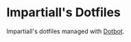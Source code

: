 Impartiall's Dotfiles
=====================

Impartiall's dotfiles managed with [Dotbot](https://github.com/anishathalye/dotbot).
